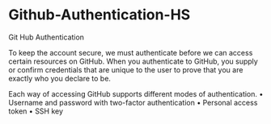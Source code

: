 # Github-Authentication-HS
Git Hub Authentication 

To keep the account secure, we must authenticate before we can access certain resources on GitHub. When you authenticate to GitHub, you supply or confirm credentials that are unique to the user to prove that you are exactly who you declare to be.

Each way of accessing GitHub supports different modes of authentication.
•	Username and password with two-factor authentication
•	Personal access token
•	SSH key

